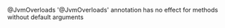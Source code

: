 



@JvmOverloads
    '@JvmOverloads' annotation has no effect for methods without default arguments




